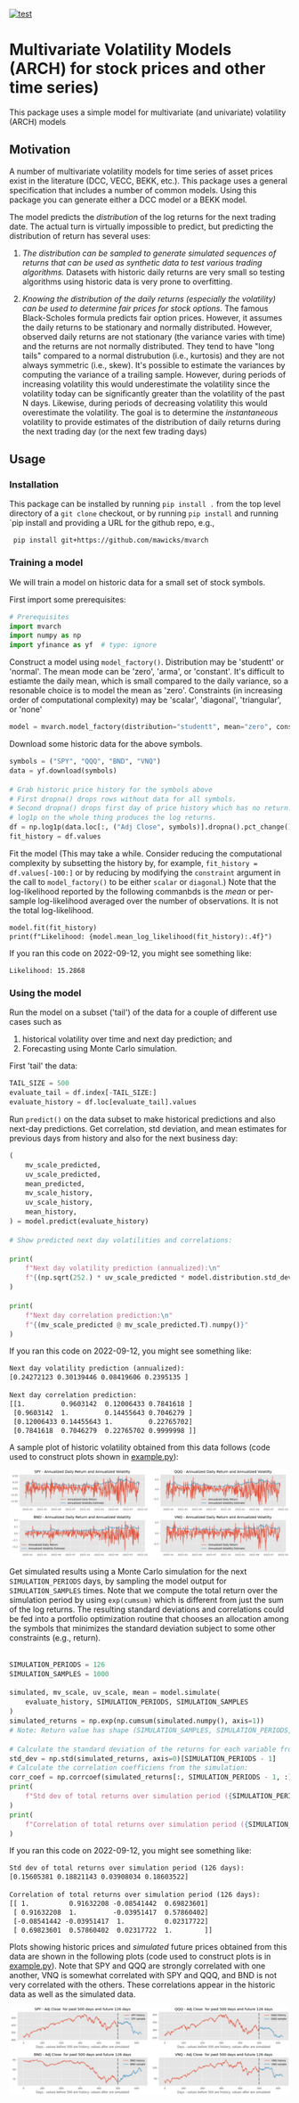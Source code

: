 [![test](https://github.com/mawicks/mvarch/actions/workflows/pythonapp.yml/badge.svg)](https://github.com/mawicks/mvarch/actions/workflows/pythonapp.yml)

# Multivariate Volatility Models (ARCH) for stock prices and other time series)

This package uses a simple model for multivariate (and univariate) volatility (ARCH) models

## Motivation

A number of multivariate volatility models for time series of asset prices
exist in the literature (DCC, VECC, BEKK,  etc.).
This package uses a general specification that includes a number of common models.
Using this package you can generate either a DCC model or a BEKK model.

The model predicts the *distribution* of the log returns for the next trading date.
The actual turn is virtually impossible to predict, but predicting the
distribution of return has several uses:

1. *The distribution can be sampled to generate simulated sequences of returns
   that can be used as synthetic data to test various trading algorithms.*
   Datasets with historic daily returns are very small so testing algorithms using
   historic data is very prone to overfitting.


2. *Knowing the distribution of the daily returns (especially the volatility)
   can be used to determine fair prices for stock options.*  The famous
   Black-Scholes formula predicts fair option prices.  However, it assumes the
   daily returns to be stationary and normally distributed.  However, observed
   daily returns are not stationary (the variance varies with time) and the
   returns are not normally distributed.  They tend to have "long tails"
   compared to a normal distrubution (i.e., kurtosis) and they are not always symmetric
   (i.e., skew).  It's possible to estimate the variances by computing the
   variance of a trailing sample.  However, during periods of increasing
   volatility this would underestimate the volatility since the volatility today
   can be significantly greater than the volatility of the past N days.
   Likewise, during periods of
   decreasing volatility this would overestimate the volatility.  The goal is to
   determine the *instantaneous* volatility to provide estimates of the distribution of
   daily returns during the next trading day (or the next few trading days)

## Usage

### Installation

This package can be installed by running `pip install .` from the top level directory of
a `git clone` checkout, or by running `pip install` and running `pip install and providing
a URL for the github repo, e.g., 

     pip install git+https://github.com/mawicks/mvarch

### Training a model

We will train a model on historic data for a small set of stock symbols.

First import some prerequisites:

```python
# Prerequisites
import mvarch
import numpy as np
import yfinance as yf  # type: ignore
```

Construct a model using `model_factory()`.  Distribution may be 'studentt' or 'normal'.
The mean mode can be 'zero', 'arma', or 'constant'.  It's difficult to estiamte
the daily mean, which is small compared to the daily variance, so a resonable choice is
to model the mean as 'zero'.  Constraints (in increasing order of computational complexity)
may be 'scalar', 'diagonal', 'triangular', or 'none'

```python
model = mvarch.model_factory(distribution="studentt", mean="zero", constraint="none")
```

Download some historic data for the above symbols.

```python
symbols = ("SPY", "QQQ", "BND", "VNQ")
data = yf.download(symbols)

# Grab historic price history for the symbols above
# First dropna() drops rows without data for all symbols.
# Second dropna() drops first day of price history which has no return.
# log1p on the whole thing produces the log returns.
df = np.log1p(data.loc[:, ("Adj Close", symbols)].dropna().pct_change().dropna())
fit_history = df.values

```

Fit the model (This may take a while. Consider reducing the computational complexity
by subsetting the history by, for example, 
`fit_history = df.values[-100:]` or by reducing by modifying the `constraint`
argument in the call to `model_factory()` to be either `scalar` or `diagonal`.)
Note that the log-likelihood reported by the following commanbds is the *mean*
or per-sample log-likelihood averaged over the number of observations.  It
is not the total log-likelihood.

```pythonp
model.fit(fit_history)
print(f"Likelihood: {model.mean_log_likelihood(fit_history):.4f}")
```

If you ran this code on 2022-09-12, you might see something like:

```
Likelihood: 15.2868
```

### Using the model

Run the model on a subset ('tail') of the data for a couple of different use cases
such as
  1. historical volatility over time and next day prediction; and
  2. Forecasting using Monte Carlo simulation.

First 'tail' the data:

```python
TAIL_SIZE = 500
evaluate_tail = df.index[-TAIL_SIZE:]
evaluate_history = df.loc[evaluate_tail].values
```

Run `predict()` on the data subset to make historical predictions and also
next-day predictions. Get correlation, std deviation, and mean estimates for
previous days from history and also for the next business day:

```python
(
    mv_scale_predicted,
    uv_scale_predicted,
    mean_predicted,
    mv_scale_history,
    uv_scale_history,
    mean_history,
) = model.predict(evaluate_history)

# Show predicted next day volatilities and correlations:

print(
    f"Next day volatility prediction (annualized):\n"
    f"{(np.sqrt(252.) * uv_scale_predicted * model.distribution.std_dev()).numpy()}\n"
)

print(
    f"Next day correlation prediction:\n"
    f"{(mv_scale_predicted @ mv_scale_predicted.T).numpy()}"
)

```

If you ran this code on 2022-09-12, you might see something like:
```
Next day volatility prediction (annualized):
[0.24272123 0.30139446 0.08419606 0.2395135 ]

Next day correlation prediction:
[[1.         0.9603142  0.12006433 0.7841618 ]
 [0.9603142  1.         0.14455643 0.7046279 ]
 [0.12006433 0.14455643 1.         0.22765702]
 [0.7841618  0.7046279  0.22765702 0.9999998 ]]
```

A sample plot of historic volatility obtained from this data follows
(code used to construct plots shown in [example.py](/src/mvarch/example.py)):

![Historic Volatility](images/fig1.png)

Get simulated results using a Monte Carlo simulation for the next
`SIMULATION_PERIODS` days, by sampling the model output
for `SIMULATION_SAMPLES` times.  Note that we compute the total
return over the simulation period by using `exp(cumsum)` which is
different from just the sum of the log returns.
The resulting standard deviations and correlations
could be fed into a portfolio optimization routine that chooses an allocation among
the symbols that minimizes the standard deviation subject to some other constraints (e.g., return).

```python

SIMULATION_PERIODS = 126
SIMULATION_SAMPLES = 1000

simulated, mv_scale, uv_scale, mean = model.simulate(
    evaluate_history, SIMULATION_PERIODS, SIMULATION_SAMPLES
)
simulated_returns = np.exp(np.cumsum(simulated.numpy(), axis=1))
# Note: Return value has shape (SIMULATION_SAMPLES, SIMULATION_PERIODS, STOCK_SYMBOLS)

# Calculate the standard deviation of the returns for each variable from the simulation:
std_dev = np.std(simulated_returns, axis=0)[SIMULATION_PERIODS - 1]
# Calculate the correlation coefficiens from the simulation:
corr_coef = np.corrcoef(simulated_returns[:, SIMULATION_PERIODS - 1, :], rowvar=False)
print(
    f"Std dev of total returns over simulation period ({SIMULATION_PERIODS} days):\n{std_dev}\n"
)
print(
    f"Correlation of total returns over simulation period ({SIMULATION_PERIODS} days):\n{corr_coef}"
)

```

If you ran this code on 2022-09-12, you might see something like:

```
Std dev of total returns over simulation period (126 days):
[0.15605381 0.18821143 0.03908034 0.18603522]

Correlation of total returns over simulation period (126 days):
[[ 1.          0.91632208 -0.08541442  0.69823601]
 [ 0.91632208  1.         -0.03951417  0.57860402]
 [-0.08541442 -0.03951417  1.          0.02317722]
 [ 0.69823601  0.57860402  0.02317722  1.        ]]
```

Plots showing historic prices and *simulated* future prices obtained from this data are shown
in the following plots (code used to construct plots is in [example.py](/src/mvarch/example.py)).
Note that SPY and QQQ are strongly correlated 
with one another, VNQ is somewhat correlated with SPY and QQQ,  and BND is not very correlated with the others.
These correlations appear in the historic data as well as the simulated data.

![Monte Carlo Simulation](images/fig2.png)

